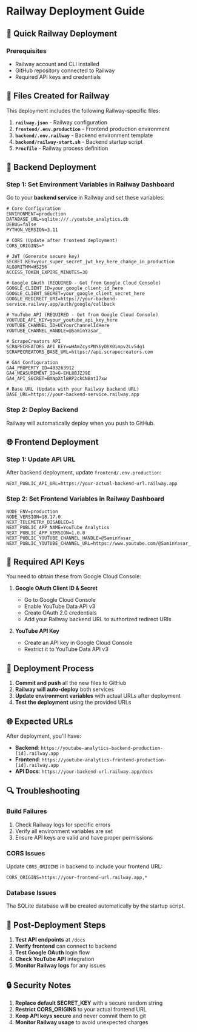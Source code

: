 # Railway Deployment Guide

## 🚀 Quick Railway Deployment

### Prerequisites
- Railway account and CLI installed
- GitHub repository connected to Railway
- Required API keys and credentials

## 📁 Files Created for Railway

This deployment includes the following Railway-specific files:

1. **`railway.json`** - Railway configuration
2. **`frontend/.env.production`** - Frontend production environment
3. **`backend/.env.railway`** - Backend environment template
4. **`backend/railway-start.sh`** - Backend startup script
5. **`Procfile`** - Railway process definition

## 🔧 Backend Deployment

### Step 1: Set Environment Variables in Railway Dashboard

Go to your **backend service** in Railway and set these variables:

```env
# Core Configuration
ENVIRONMENT=production
DATABASE_URL=sqlite:///./youtube_analytics.db
DEBUG=false
PYTHON_VERSION=3.11

# CORS (Update after frontend deployment)
CORS_ORIGINS=*

# JWT (Generate secure key)
SECRET_KEY=your_super_secret_jwt_key_here_change_in_production
ALGORITHM=HS256
ACCESS_TOKEN_EXPIRE_MINUTES=30

# Google OAuth (REQUIRED - Get from Google Cloud Console)
GOOGLE_CLIENT_ID=your_google_client_id_here
GOOGLE_CLIENT_SECRET=your_google_client_secret_here
GOOGLE_REDIRECT_URI=https://your-backend-service.railway.app/auth/google/callback

# YouTube API (REQUIRED - Get from Google Cloud Console)
YOUTUBE_API_KEY=your_youtube_api_key_here
YOUTUBE_CHANNEL_ID=UCYourChannelIdHere
YOUTUBE_CHANNEL_HANDLE=@SaminYasar_

# ScrapeCreators API
SCRAPECREATORS_API_KEY=wHAmZcysPNY6yDhX0impv2Lv5dg1
SCRAPECREATORS_BASE_URL=https://api.scrapecreators.com

# GA4 Configuration
GA4_PROPERTY_ID=403263912
GA4_MEASUREMENT_ID=G-EHL8BJZJ9E
GA4_API_SECRET=BXNpXtlBRP2ckCNBntI7xw

# Base URL (Update with your Railway backend URL)
BASE_URL=https://your-backend-service.railway.app
```

### Step 2: Deploy Backend
Railway will automatically deploy when you push to GitHub.

## 🌐 Frontend Deployment

### Step 1: Update API URL
After backend deployment, update `frontend/.env.production`:

```env
NEXT_PUBLIC_API_URL=https://your-actual-backend-url.railway.app
```

### Step 2: Set Frontend Variables in Railway Dashboard

```env
NODE_ENV=production
NODE_VERSION=18.17.0
NEXT_TELEMETRY_DISABLED=1
NEXT_PUBLIC_APP_NAME=YouTube Analytics
NEXT_PUBLIC_APP_VERSION=1.0.0
NEXT_PUBLIC_YOUTUBE_CHANNEL_HANDLE=@SaminYasar_
NEXT_PUBLIC_YOUTUBE_CHANNEL_URL=https://www.youtube.com/@SaminYasar_
```

## 🔑 Required API Keys

You need to obtain these from Google Cloud Console:

1. **Google OAuth Client ID & Secret**
   - Go to Google Cloud Console
   - Enable YouTube Data API v3
   - Create OAuth 2.0 credentials
   - Add your Railway backend URL to authorized redirect URIs

2. **YouTube API Key**
   - Create an API key in Google Cloud Console
   - Restrict it to YouTube Data API v3

## 🔄 Deployment Process

1. **Commit and push** all the new files to GitHub
2. **Railway will auto-deploy** both services
3. **Update environment variables** with actual URLs after deployment
4. **Test the deployment** using the provided URLs

## 🌐 Expected URLs

After deployment, you'll have:
- **Backend**: `https://youtube-analytics-backend-production-[id].railway.app`
- **Frontend**: `https://youtube-analytics-frontend-production-[id].railway.app`
- **API Docs**: `https://your-backend-url.railway.app/docs`

## 🔍 Troubleshooting

### Build Failures
1. Check Railway logs for specific errors
2. Verify all environment variables are set
3. Ensure API keys are valid and have proper permissions

### CORS Issues
Update `CORS_ORIGINS` in backend to include your frontend URL:
```env
CORS_ORIGINS=https://your-frontend-url.railway.app,*
```

### Database Issues
The SQLite database will be created automatically by the startup script.

## 📝 Post-Deployment Steps

1. **Test API endpoints** at `/docs`
2. **Verify frontend** can connect to backend
3. **Test Google OAuth** login flow
4. **Check YouTube API** integration
5. **Monitor Railway logs** for any issues

## 🔒 Security Notes

1. **Replace default SECRET_KEY** with a secure random string
2. **Restrict CORS_ORIGINS** to your actual frontend URL
3. **Keep API keys secure** and never commit them to git
4. **Monitor Railway usage** to avoid unexpected charges
